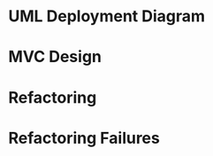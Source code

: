 UML Deployment Diagram 
======================
MVC Design
=============

Refactoring
===========

Refactoring Failures
====================
